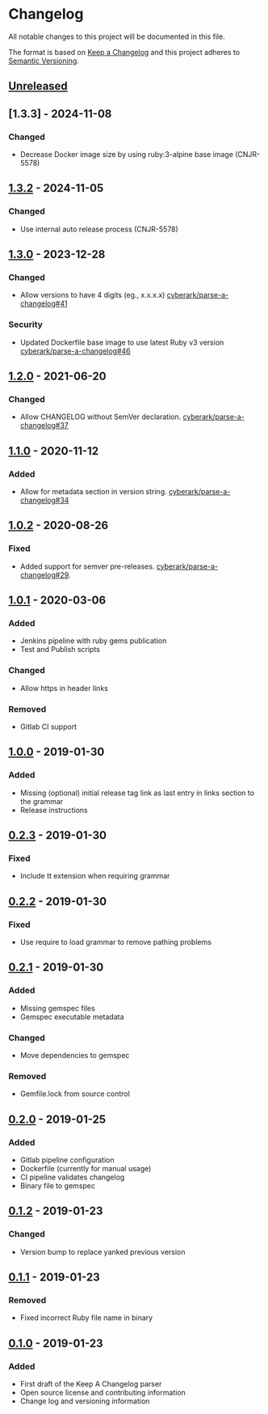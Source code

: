 # Changelog
All notable changes to this project will be documented in this file.

The format is based on [Keep a Changelog](http://keepachangelog.com/en/1.0.0/)
and this project adheres to [Semantic Versioning](http://semver.org/spec/v2.0.0.html).

## [Unreleased]

## [1.3.3] - 2024-11-08
### Changed
- Decrease Docker image size by using ruby:3-alpine base image (CNJR-5578)

## [1.3.2] - 2024-11-05
### Changed
- Use internal auto release process (CNJR-5578)

## [1.3.0] - 2023-12-28
### Changed
- Allow versions to have 4 digits (eg., x.x.x.x)
  [cyberark/parse-a-changelog#41](https://github.com/cyberark/parse-a-changelog/pulls/41)

### Security
- Updated Dockerfile base image to use latest Ruby v3 version
  [cyberark/parse-a-changelog#46](https://github.com/cyberark/parse-a-changelog/pulls/46)

## [1.2.0] - 2021-06-20
### Changed
- Allow CHANGELOG without SemVer declaration.
  [cyberark/parse-a-changelog#37](https://github.com/cyberark/parse-a-changelog/issues/37)

## [1.1.0] - 2020-11-12
### Added
- Allow for metadata section in version string.
  [cyberark/parse-a-changelog#34](https://github.com/cyberark/parse-a-changelog/issues/34)

## [1.0.2] - 2020-08-26
### Fixed
- Added support for semver pre-releases.
  [cyberark/parse-a-changelog#29](https://github.com/cyberark/parse-a-changelog/issues/29).

## [1.0.1] - 2020-03-06
### Added
- Jenkins pipeline with ruby gems publication
- Test and Publish scripts

### Changed
- Allow https in header links

### Removed
- Gitlab CI support

## [1.0.0] - 2019-01-30
### Added
- Missing (optional) initial release tag link as last entry in links section to the grammar
- Release instructions

## [0.2.3] - 2019-01-30
### Fixed
- Include tt extension when requiring grammar

## [0.2.2] - 2019-01-30
### Fixed
- Use require to load grammar to remove pathing problems

## [0.2.1] - 2019-01-30
### Added
- Missing gemspec files
- Gemspec executable metadata

### Changed
- Move dependencies to gemspec

### Removed
- Gemfile.lock from source control

## [0.2.0] - 2019-01-25
### Added
- Gitlab pipeline configuration
- Dockerfile (currently for manual usage)
- CI pipeline validates changelog
- Binary file to gemspec

## [0.1.2] - 2019-01-23
### Changed
- Version bump to replace yanked previous version

## [0.1.1] - 2019-01-23
### Removed
- Fixed incorrect Ruby file name in binary

## [0.1.0] - 2019-01-23
### Added
- First draft of the Keep A Changelog parser
- Open source license and contributing information
- Change log and versioning information

[Unreleased]: https://github.com/cyberark/parse-a-changelog/compare/v1.3.1...HEAD
[1.3.2]: https://github.com/cyberark/parse-a-changelog/compare/v1.3.0...v1.3.2
[1.3.0]: https://github.com/cyberark/parse-a-changelog/compare/v1.2.0...v1.3.0
[1.2.0]: https://github.com/cyberark/parse-a-changelog/compare/v1.1.0...v1.2.0
[1.1.0]: https://github.com/cyberark/parse-a-changelog/compare/v1.0.2...v1.1.0
[1.0.2]: https://github.com/cyberark/parse-a-changelog/compare/v1.0.1...v1.0.2
[1.0.1]: https://github.com/cyberark/parse-a-changelog/compare/v1.0.0...v1.0.1
[1.0.0]: https://github.com/cyberark/parse-a-changelog/compare/v0.2.3...v1.0.0
[0.2.3]: https://github.com/cyberark/parse-a-changelog/compare/v0.2.2...v0.2.3
[0.2.2]: https://github.com/cyberark/parse-a-changelog/compare/v0.2.1...v0.2.2
[0.2.1]: https://github.com/cyberark/parse-a-changelog/compare/v0.2.0...v0.2.1
[0.2.0]: https://github.com/cyberark/parse-a-changelog/compare/v0.1.2...v0.2.0
[0.1.2]: https://github.com/cyberark/parse-a-changelog/compare/v0.1.1...v0.1.2
[0.1.1]: https://github.com/cyberark/parse-a-changelog/compare/v0.1.0...v0.1.1
[0.1.0]: https://github.com/cyberark/parse-a-changelog/releases/tag/v0.1.0
